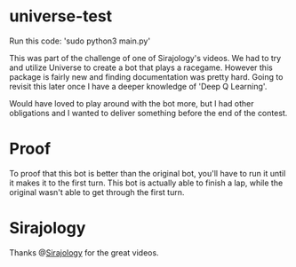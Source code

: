 # universe-test
Run this code: 'sudo python3 main.py' 

This was part of the challenge of one of Sirajology's videos. We had to try and utilize Universe to create a bot that plays a racegame. However this package is fairly new and finding documentation was pretty hard. Going to revisit this later once I have a deeper knowledge of 'Deep Q Learning'.

Would have loved to play around with the bot more, but I had other obligations and I wanted to deliver something before the end of the contest.

# Proof
To proof that this bot is better than the original bot, you'll have to run it until it makes it
to the first turn. This bot is actually able to finish a lap, while the original wasn't able
to get through the first turn.


# Sirajology
Thanks @[Sirajology](https://www.youtube.com/watch?v=mGYU5t8MO7s&t=2s) for the great videos.